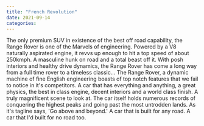 ```yaml
---
title: "French Revolution"
date: 2021-09-14
categories:
---
```

The only premium SUV in existence of the best off road capability, the Range Rover is one of the Marvels of engineering. Powered by a V8 naturally aspirated engine, it revvs up enough to hit a top speed of about 250kmph. A masculine hunk on road and a total beast off it. 
With posh interiors and healthy drive dynamics, the Range Rover has come a long way from a full time rover to a timeless classic...
The Range Rover, a dynamic machine of fine English engineering boasts of top notch features that we fail to notice in it's competitors. A car that has everything and anything, a great physics, the best in class engine, decent interiors and a world class finish. A truly magnificent scene to look at. The car itself holds numerous records of conquering the highest peaks and going past the most untrodden lands. 
As it's tagline says, 'Go above and beyond.'
A car that is built for any road. A car that I'd built for no road too.